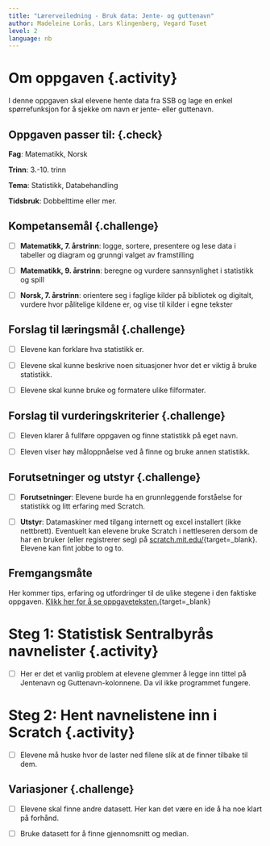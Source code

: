 ```yaml
---
title: "Lærerveiledning - Bruk data: Jente- og guttenavn"
author: Madeleine Lorås, Lars Klingenberg, Vegard Tuset
level: 2
language: nb
---
```



# Om oppgaven {.activity}

I denne oppgaven skal elevene hente data fra SSB og lage en enkel spørrefunksjon
for å sjekke om navn er jente- eller guttenavn.

## Oppgaven passer til: {.check}

 __Fag__: Matematikk, Norsk

__Trinn__: 3.-10. trinn

__Tema__: Statistikk, Databehandling

__Tidsbruk__: Dobbelttime eller mer.

## Kompetansemål {.challenge}

- [ ] __Matematikk, 7. årstrinn__: logge, sortere, presentere og lese data i
      tabeller og diagram og grunngi valget av framstilling

- [ ] __Matematikk, 9. årstrinn__: beregne og vurdere sannsynlighet i statistikk
      og spill

- [ ] __Norsk, 7. årstrinn__: orientere seg i faglige kilder på bibliotek og
      digitalt, vurdere hvor pålitelige kildene er, og vise til kilder i egne
      tekster

## Forslag til læringsmål {.challenge}

- [ ] Elevene kan forklare hva statistikk er.

- [ ] Elevene skal kunne beskrive noen situasjoner hvor det er viktig å bruke
      statistikk.

- [ ] Elevene skal kunne bruke og formatere ulike filformater.

## Forslag til vurderingskriterier {.challenge}

- [ ] Eleven klarer å fullføre oppgaven og finne statistikk på eget navn.

- [ ] Eleven viser høy måloppnåelse ved å finne og bruke annen statistikk.

## Forutsetninger og utstyr {.challenge}

- [ ] __Forutsetninger__: Elevene burde ha en grunnleggende forståelse for
      statistikk og litt erfaring med Scratch.

- [ ] __Utstyr__: Datamaskiner med tilgang internett og excel installert (ikke
      nettbrett). Eventuelt kan elevene bruke Scratch i nettleseren dersom de
      har en bruker (eller registrerer seg) på
      [scratch.mit.edu/](http://scratch.mit.edu/){target=_blank}. Elevene kan
      fint jobbe to og to.

## Fremgangsmåte

Her kommer tips, erfaring og utfordringer til de ulike stegene i den faktiske
oppgaven. [Klikk her for å se
oppgaveteksten.](../data_navn/data_navn.html){target=_blank}


# Steg 1: Statistisk Sentralbyrås navnelister {.activity}

- [ ] Her er det et vanlig problem at elevene glemmer å legge inn tittel på
      Jentenavn og Guttenavn-kolonnene. Da vil ikke programmet fungere.


# Steg 2: Hent navnelistene inn i Scratch {.activity}

- [ ] Elevene må huske hvor de laster ned filene slik at de finner tilbake til dem.

## Variasjoner {.challenge}

- [ ] Elevene skal finne andre datasett. Her kan det være en ide å ha noe klart
      på forhånd.

- [ ] Bruke datasett for å finne gjennomsnitt og median.
